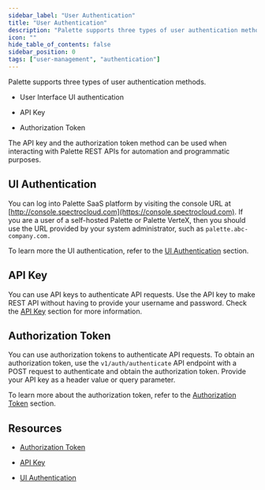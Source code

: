 ```yaml
---
sidebar_label: "User Authentication"
title: "User Authentication"
description: "Palette supports three types of user authentication methods. User Interface (UI) authentication, API Key, and Authorization Token."
icon: ""
hide_table_of_contents: false
sidebar_position: 0
tags: ["user-management", "authentication"]
---
```


Palette supports three types of user authentication methods.

- User Interface UI authentication

- API Key

- Authorization Token

The API key and the authorization token method can be used when interacting with Palette REST APIs for automation and programmatic purposes.

## UI Authentication

<!-- vale off -->

You can log into Palette SaaS platform by visiting the console URL at [http://console.spectrocloud.com](https://console.spectrocloud.com). If you are a user of a self-hosted Palette or Palette VerteX, then you should use the URL provided by your system administrator, such as `palette.abc-company.com.`

To learn more the UI authentication, refer to the [UI Authentication](./ui-autentication.md) section.

<!-- vale on -->

## API Key

You can use API keys to authenticate API requests. Use the API key to make REST API without having to provide your username and password. Check the [API Key](api-key/api-key.md) section for more information.

## Authorization Token

You can use authorization tokens to authenticate API requests. To obtain an authorization token, use the `v1/auth/authenticate` API endpoint with a POST request to authenticate and obtain the authorization token. Provide your API key as a header value or query parameter.

To learn more about the authorization token, refer to the [Authorization Token](authorization-token.md) section.

## Resources

- [Authorization Token](authorization-token.md)

- [API Key](api-key/api-key.md)

- [UI Authentication](authentication.md)
